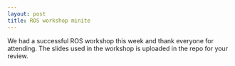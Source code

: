 ```yaml
---
layout: post
title: ROS workshop minite
---
```


We had a successful ROS workshop this week and thank everyone for attending. The slides used in the workshop is uploaded in the repo for your review. 

